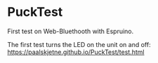 # PuckTest
First test on Web-Bluethooth with Espruino.

The first test turns the LED on the unit on and off: 
https://paalskjetne.github.io/PuckTest/test.html
